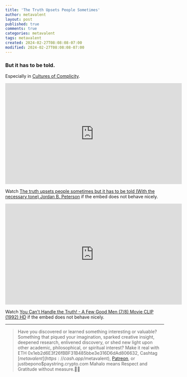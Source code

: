 ```yaml
---
title: 'The Truth Upsets People Sometimes'
author: metavalent
layout: post
published: true
comments: true
categories: metavalent
tags: metavalent
created: 2024-02-27T08:08:08-07:00
modified: 2024-02-27T08:08:08-07:00
---
```


### But it has to be told.

Especially in [Cultures of Complicity](https://metavalent.com/metavalent/2024/02/26/11-11-11-Cultures-of-Complicity.html).

<!-- YouTube Player -->
<iframe id="ytplayer" type="text/html" class="center" loading="lazy" width="560" height="320" src="https://www.youtube.com/embed/ozwTHfCjHHI" frameborder="0"></iframe>

Watch [The truth upsets people sometimes but it has to be told (With the necessary tone) Jordan B. Peterson](https://youtu.be/ozwTHfCjHHI) if the embed does not behave nicely.

<!-- YouTube Player -->
<iframe id="ytplayer" type="text/html" class="center" loading="lazy" width="560" height="320" src="https://www.youtube.com/embed/9FnO3igOkOk" frameborder="0"></iframe>

Watch [You Can't Handle the Truth! - A Few Good Men (7/8) Movie CLIP (1992) HD](https://youtu.be/9FnO3igOkOk) if the embed does not behave nicely.

---
> Have you discovered or learned something interesting or valuable? Something that piqued your imagination, sparked creative insight, deepened research, enlivened discovery, or shed new light upon other academic, philosophical, or spiritual interest? Make it real with ETH 0x1eb2d6E3f26fBBF31B485bbe3e316D6dAd806632, Cashtag [$metavalent](https://cash.app/$metavalent), [Patreon](https://patreon.com/metavalent), or justbepono$paystring.crypto.com Mahalo means Respect and Gratitude without measure.🙏🏼
